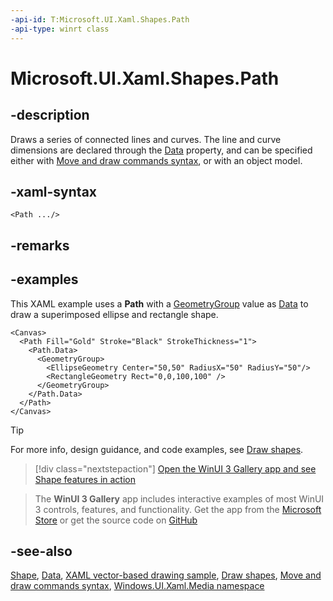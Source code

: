 ```yaml
---
-api-id: T:Microsoft.UI.Xaml.Shapes.Path
-api-type: winrt class
---
```


<!-- Class syntax.
public class Path : Windows.UI.Xaml.Shapes.Shape, Windows.UI.Xaml.Shapes.IPath
-->

# Microsoft.UI.Xaml.Shapes.Path

## -description
Draws a series of connected lines and curves. The line and curve dimensions are declared through the [Data](path_data.md) property, and can be specified either with [Move and draw commands syntax](/windows/uwp/xaml-platform/move-draw-commands-syntax), or with an object model.

## -xaml-syntax
```xaml
<Path .../>
```

## -remarks

## -examples

This XAML example uses a **Path** with a [GeometryGroup](../microsoft.ui.xaml.media/geometrygroup.md) value as [Data](path_data.md) to draw a superimposed ellipse and rectangle shape.

```xaml
<Canvas> 
  <Path Fill="Gold" Stroke="Black" StrokeThickness="1">
    <Path.Data>
      <GeometryGroup>
        <EllipseGeometry Center="50,50" RadiusX="50" RadiusY="50"/>
        <RectangleGeometry Rect="0,0,100,100" />
      </GeometryGroup>
    </Path.Data>
  </Path> 
</Canvas>
```

> [!TIP]
> For more info, design guidance, and code examples, see [Draw shapes](/windows/apps/design/controls/shapes).

> [!div class="nextstepaction"]
> [Open the WinUI 3 Gallery app and see Shape features in action](winui3gallery://item/Shape)

> The **WinUI 3 Gallery** app includes interactive examples of most WinUI 3 controls, features, and functionality. Get the app from the [Microsoft Store](https://www.microsoft.com/store/productId/9P3JFPWWDZRC) or get the source code on [GitHub](https://github.com/microsoft/WinUI-Gallery)

## -see-also

[Shape](shape.md), [Data](path_data.md), [XAML vector-based drawing sample](https://github.com/microsoftarchive/msdn-code-gallery-microsoft/tree/master/Official%20Windows%20Platform%20Sample/XAML%20vector-based%20drawing%20sample), [Draw shapes](/windows/uwp/graphics/drawing-shapes), [Move and draw commands syntax](/windows/uwp/xaml-platform/move-draw-commands-syntax), [Windows.UI.Xaml.Media namespace](/uwp/api/windows.ui.xaml.media)
